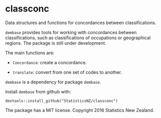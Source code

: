 
# classconc

Data structures and functions for concordances between classifications.

`dembase` provides tools for working with concordances between classifications, such as classifications of occupations or geographical regions.  The package is still under development.

The main functions are:

* `Concordance`: create a concordance.

* `translate`: convert from one set of codes to another.


`dembase` is a dependency for package `dembase`.

Install `dembase` from github with:
```{r, echo = FALSE}
devtools::install_github("StatisticsNZ/classconc")
```

The package has a MIT license.  Copyright 2016 Statistics New Zealand.
